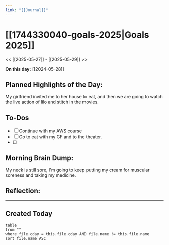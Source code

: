 ```yaml
---
link: "[[Journal]]"
---
```

# [[1744330040-goals-2025|Goals 2025]]
<< [[2025-05-27]] - [[2025-05-29]] >>

**On this day:** [[2024-05-28]]
## Planned Highlights of the Day:
My girlfriend invited me to her house to eat, and then we are going to watch the live action of lilo and stitch in the movies.
## To-Dos
- [ ] Continue with my AWS course
- [ ] Go to eat with my GF and to the theater.
- [ ] 
## Morning Brain Dump:
My neck is still sore, I'm going to keep putting my cream for muscular soreness and taking my medicine.
## Reflection:

---
## Created Today
```dataview
table
from ""
where file.cday = this.file.cday AND file.name != this.file.name
sort file.name ASC
```


